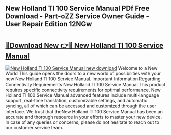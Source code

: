 ## New Holland Tl 100 Service Manual PDf Free Download - Part-oZZ Service Owner Guide - User Repair Edition 12NGw

# <h2><a href="http://bc86899.oget.top/?id=New+Holland+Tl+100+Service+Manual">🔗Download New 👉🔴 New Holland Tl 100 Service Manual</a></h2>

[![New Holland Tl 100 Service Manual new download](https://i.imgur.com/5g1atiW.png)](http://bc86899.oget.top/?id=New+Holland+Tl+100+Service+Manual)
Welcome to a New World This guide opens the doors to a new world of possibilities with your new New Holland Tl 100 Service Manual. Important Information Regarding Connectivity Requirements New Holland Tl 100 Service Manual This product requires specific connectivity requirements for optimal performance. New Holland Tl 100 Service Manual advanced features include multi-language support, real-time translation, customizable settings, and automatic syncing, all of which can be accessed and customized through the user interface. We trust that theNew Holland Tl 100 Service Manual has been an accurate and thorough resource in your efforts to master your new device. In case of any queries or concerns, please do not hesitate to reach out to our customer service team.
